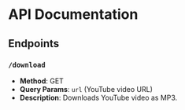 # API Documentation

## Endpoints
### `/download`
- **Method**: GET
- **Query Params**: `url` (YouTube video URL)
- **Description**: Downloads YouTube video as MP3.
